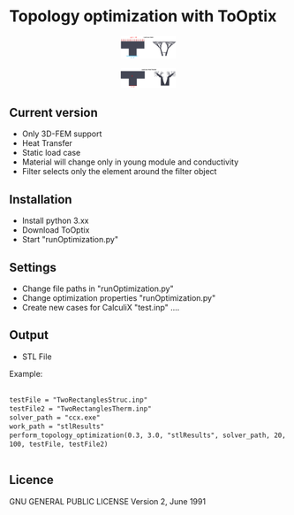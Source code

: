 

# Topology optimization with ToOptix


<p align="center">
  <img src="https://github.com/DMST1990/ToOptixUpdate/blob/master/Images/StaticLoadCaseTwoRectangle.png" width="20%">
</p>


<p align="center">
  <img src="https://github.com/DMST1990/ToOptixUpdate/blob/master/Images/HeatLoadCaseTwoRectangle.png" width="20%">
</p>


## Current version
- Only 3D-FEM support
- Heat Transfer
- Static load case
- Material will change only in young module and conductivity
- Filter selects only the element around the filter object

## Installation
- Install python 3.xx
- Download ToOptix
- Start "runOptimization.py"


## Settings
- Change file paths in "runOptimization.py"
- Change optimization properties "runOptimization.py"
- Create new cases for CalculiX "test.inp" ....

## Output
- STL File

Example:

```python,test

testFile = "TwoRectanglesStruc.inp"
testFile2 = "TwoRectanglesTherm.inp"
solver_path = "ccx.exe"
work_path = "stlResults"
perform_topology_optimization(0.3, 3.0, "stlResults", solver_path, 20, 100, testFile, testFile2)


```


## Licence

GNU GENERAL PUBLIC LICENSE
Version 2, June 1991




